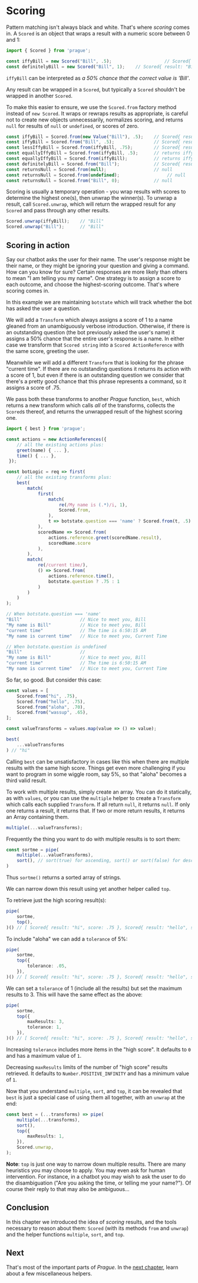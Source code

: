 # Scoring

Pattern matching isn't always black and white. That's where *scoring* comes in. A `Scored` is an object that wraps a result with a numeric score between 0 and 1:

```ts
import { Scored } from 'prague';

const iffyBill = new Scored("Bill", .5);                    // Scored{ result: "Bill", score: .5 }
const definitelyBill = new Scored("Bill", 1);    // Scored{ result: "Bill", score: 1 }
```

`iffyBill` can be interpreted as *a 50% chance that the correct value is 'Bill'*.

Any result can be wrapped in a `Scored`, but typically a `Scored` shouldn't be wrapped in another `Scored`.

To make this easier to ensure, we use the `Scored.from` factory method instead of `new Scored`. It wraps or rewraps results as appropriate, is careful not to create new objects unnecessarily, normalizes scoring, and returns `null` for results of `null` or `undefined`, or scores of zero.

```ts
const iffyBill = Scored.from(new Value("Bill"), .5);    // Scored{ result: Value{ value: "Bill" }, score: .5 }
const iffyBill = Scored.from("Bill", .5);               // Scored{ result: Value{ value: "Bill" }, score: .5 }
const lessIffyBill = Scored.from(iffyBill, .75);        // Scored{ result: Value{ value: "Bill" }, score: .75 }
const equallyIffyBill = Scored.from(iffyBill, .5);      // returns iffyBill, i.e. equallyIffyBill === iffyBill
const equallyIffyBill = Scored.from(iffyBill);          // returns iffyBill, i.e. equallyIffyBill === iffyBill
const definitelyBill = Scored.from("Bill");             // Scored{ result: Value{ value: "Bill" }, score: 1 }
const returnsNull = Scored.from(null);                  // null
const returnsNull = Scored.from(undefined);                  // null
const returnsNull = Scored.from("Bill", 0);             // null
```

Scoring is usually a temporary operation - you wrap results with scores to determine the highest one(s), then unwrap the winner(s). To unwrap a result, call `Scored.unwrap`, which will return the wrapped result for any `Scored` and pass through any other results.

```ts
Scored.unwrap(iffyBill);    // "Bill"
Scored.unwrap("Bill");      // "Bill"
```

## Scoring in action

Say our chatbot asks the user for their name. The user's response might be their name, or they might be ignoring your question and giving a command. How can you know for sure? Certain responses are more likely than others to mean "I am telling you my name". One strategy is to assign a score to each outcome, and choose the highest-scoring outcome. That's where scoring comes in.

In this example we are maintaining `botstate` which will track whether the bot has asked the user a question.

We will add a `Transform` which always assigns a score of 1 to a name gleaned from an unambiguously verbose introduction. Otherwise, if there is an outstanding question (the bot previously asked the user's name) it assigns a 50% chance that the entire user's response is a name. In either case we transform that `Scored string` into a `Scored ActionReference` with the same score, greeting the user.

Meanwhile we will add a different `Transform` that is looking for the phrase "current time". If there are no outstanding questions it returns its action with a score of 1, but even if there is an outstanding question we consider that there's a pretty good chance that this phrase represents a command, so it assigns a score of .75.

We pass both these transforms to another *Prague* function, `best`, which returns a new transform which calls *all* of the transforms, collects the `Scored`s thereof, and returns the unwrapped result of the highest scoring one.

```ts
import { best } from 'prague';

const actions = new ActionReferences({
    // all the existing actions plus:
    greet(name) { ... },
    time() { ... },
 });

const botLogic = req => first(
    // all the existing transforms plus:
    best(
        match(
            first(
                match(
                    re(/My name is (.*)/i, 1),
                    Scored.from,
                ),
                t => botstate.question === 'name' ? Scored.from(t, .5) : null,
            ),
            scoredName => Scored.from(
                actions.reference.greet(scoredName.result),
                scoredName.score
            ),
        ),
        match(
            re(/current time/),
            () => Scored.from(
                actions.reference.time(),
                botstate.question ? .75 : 1
            )
        )
    )
);

// When botstate.question === 'name'
"Bill"                      // Nice to meet you, Bill
"My name is Bill"           // Nice to meet you, Bill
"current time"              // The time is 6:50:15 AM
"My name is current time"   // Nice to meet you, Current Time

// When botstate.question is undefined
"Bill"                      //
"My name is Bill"           // Nice to meet you, Bill
"current time"              // The time is 6:50:15 AM
"My name is current time"   // Nice to meet you, Current Time
```

So far, so good. But consider this case:

```ts
const values = [
    Scored.from("hi", .75),
    Scored.from("hello", .75),
    Scored.from("aloha", .70),
    Scored.from("wassup", .65),
];

const valueTransforms = values.map(value => () => value);

best(
    ...valueTransforms
) // "hi"
```

Calling `best` can be unsatisfactory in cases like this when there are multiple results with the same high score. Things get even more challenging if you want to program in some wiggle room, say 5%, so that "aloha" becomes a third valid result.

To work with multiple results, simply create an array. You can do it statically, as with `values`, or you can use the `multiple` helper to create a `Transform` which calls each supplied `Transform`. If all return `null`, it returns `null`. If only one returns a result, it returns that. If two or more return results, it returns an Array containing them.

```ts
multiple(...valueTransforms);
```

Frequently the thing you want to do with multiple results is to sort them:

```ts
const sortme = pipe(
    multiple(...valueTransforms),
    sort(), // sort(true) for ascending, sort() or sort(false) for descending
)
```

Thus `sortme()` returns a sorted array of strings.

We can narrow down this result using yet another helper called `top`.

To retrieve just the high scoring result(s):

```ts
pipe(
    sortme,
    top(),
)() // [ Scored{ result: "hi", score: .75 }, Scored{ result: "hello", score: .75 } ]
```

To include "aloha" we can add a `tolerance` of 5%:

```ts
pipe(
    sortme,
    top({
        tolerance: .05,
    }),
)() // [ Scored{ result: "hi", score: .75 }, Scored{ result: "hello", score: .75 }, Scored{ result: "aloha", score: .70 } ]
```

We can set a `tolerance` of 1 (include all the results) but set the maximum results to 3. This will have the same effect as the above:

```ts
pipe(
    sortme,
    top({
        maxResults: 3,
        tolerance: 1,
    }),
)() // [ Scored{ result: "hi", score: .75 }, Scored{ result: "hello", score: .75 }, Scored{ result: "aloha", score: .70 }, ]
```

Increasing `tolerance` includes more items in the "high score". It defaults to `0` and has a maximum value of `1`.

Decreasing `maxResults` limits of the number of "high score" results retrieved. It defaults to `Number.POSITIVE_INFINITY` and has a minimum value of `1`.

Now that you understand `multiple`, `sort`, and `top`, it can be revealed that `best` is just a special case of using them all together, with an `unwrap` at the end:

```ts
const best = (...transforms) => pipe(
    multiple(...transforms),
    sort(),
    top({
        maxResults: 1,
    }),
    Scored.unwrap,
);
```

**Note**: `top` is just one way to narrow down multiple results. There are many heuristics you may choose to apply. You may even ask for human intervention. For instance, in a chatbot you may wish to ask the user to do the disambiguation ("Are you asking the time, or telling me your name?"). Of course their reply to that may also be ambiguous...

## Conclusion

In this chapter we introduced the idea of *scoring* results, and the tools necessary to reason about them: `Scored` (with its methods `from` and `unwrap`) and the helper functions `multiple`, `sort`, and `top`.

## Next

That's most of the important parts of *Prague*. In the [next chapter](./5.more.md), learn about a few miscellaneous helpers.